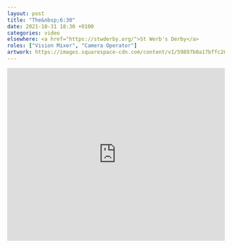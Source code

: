```yaml
---
layout: post
title: "The&nbsp;6:30"
date: 2021-10-31 18:30 +0100
categories: video
elsewhere: <a href="https://stwderby.org/">St Werb's Derby</a>
roles: ["Vision Mixer", "Camera Operator"]
artwork: https://images.squarespace-cdn.com/content/v1/59897b0a17bffc269e4fec9b/1575027689741-23EFSM1EWOSUABC1BZVK/St+Werburgh%27s+Logo+-+White-Trans.png?format=1500w
---
```


<iframe width="100%" height="400em" src="https://www.youtube.com/embed/RXOwTKlyag0" frameborder="0" allow="accelerometer; autoplay; clipboard-write; encrypted-media; gyroscope; picture-in-picture" allowfullscreen></iframe>
